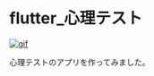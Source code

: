 # flutter_心理テスト

[
![gif](https://user-images.githubusercontent.com/77573231/107877299-d7761f00-6f0e-11eb-9e9e-a5d3631ba57b.gif)
](url)

心理テストのアプリを作ってみました。
